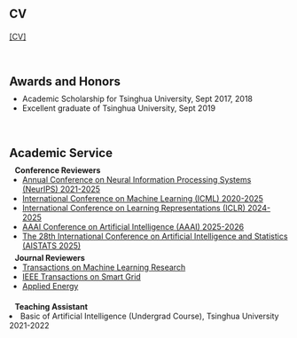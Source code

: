 <h1 id="services"></h1>

<h2 style="margin: 60px 0px 10px;">CV</h2>

<div style="margin: 20px 0px;">
  <a href="./assets/whxcv.pdf" class="btn btn-sm z-depth-0" role="button" target="_blank" style="font-size:14px;">[CV]</a>
</div>

<h2 style="margin: 60px 0px 10px;">Awards and Honors </h2>

<ul style="margin:0 0 20px;">
  <li>Academic Scholarship for Tsinghua University, Sept 2017, 2018</li>
  <li>Excellent graduate of Tsinghua University, Sept 2019</li>
</ul>

<h2 style="margin: 60px 0px 10px;">Academic Service</h2>

<h4 style="margin:0 10px 0;">Conference Reviewers</h4>

<ul style="margin:0 0 5px;">
  <li><a href="https://neurips.cc/Conferences/2025"><autocolor>Annual Conference on Neural Information Processing Systems (NeurIPS) 2021-2025</autocolor></a></li>
  <li><a href="https://icml.cc/Conferences/2025"><autocolor>International Conference on Machine Learning (ICML) 2020-2025</autocolor></a></li>
  <li><a href="https://iclr.cc/Conferences/2025"><autocolor>International Conference on Learning Representations (ICLR) 2024-2025</autocolor></a></li>
  <li><a href="https://aaai.org/Conferences/AAAI-25/"><autocolor>AAAI Conference on Artificial Intelligence (AAAI) 2025-2026</autocolor></a></li>
  <li><a href="https://virtual.aistats.org/Conferences/2025"><autocolor>The 28th International Conference on Artificial Intelligence and Statistics (AISTATS 2025)</autocolor></a></li>
</ul>

<h4 style="margin:0 10px 0;">Journal Reviewers</h4>

<ul style="margin:0 0 20px;">
  <li><a href="https://openreview.net/group?id=TMLR"><autocolor>
  Transactions on Machine Learning Research</autocolor></a></li>
  <li><a href="https://xplorestaging.ieee.org/xpl/RecentIssue.jsp?punumber=5165411"><autocolor>IEEE Transactions on Smart Grid</autocolor></a></li>
  <li><a href="https://www.sciencedirect.com/journal/applied-energy"><autocolor>Applied Energy</autocolor></a></li>
</ul>

<h4 style="margin:0 10px 0;">Teaching Assistant</h4>
 <li>Basic of Artificial Intelligence (Undergrad Course), Tsinghua University 2021-2022</li>

